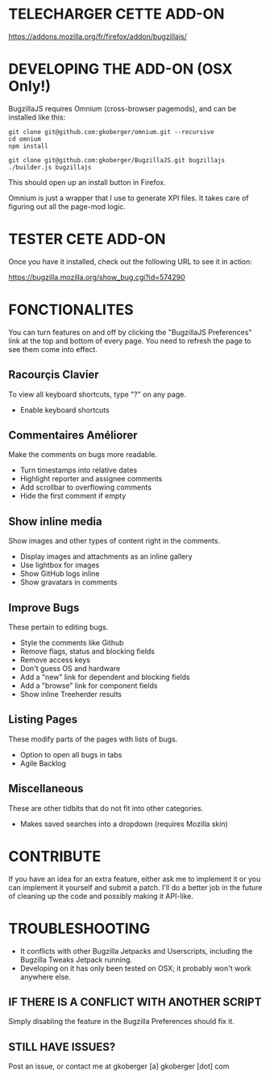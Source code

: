 # TELECHARGER CETTE ADD-ON

https://addons.mozilla.org/fr/firefox/addon/bugzillajs/

# DEVELOPING THE ADD-ON (OSX Only!)

BugzillaJS requires Omnium (cross-browser pagemods), and can be installed
like this:

    git clone git@github.com:gkoberger/omnium.git --recursive
    cd omnium
    npm install

    git clone git@github.com:gkoberger/BugzillaJS.git bugzillajs
    ./builder.js bugzillajs

This should open up an install button in Firefox.

Omnium is just a wrapper that I use to generate XPI files.  It takes care of
figuring out all the page-mod logic.

# TESTER CETE ADD-ON

Once you have it installed, check out the following URL to see it in action:

https://bugzilla.mozilla.org/show_bug.cgi?id=574290

# FONCTIONALITES

You can turn features on and off by clicking the "BugzillaJS Preferences" link
at the top and bottom of every page.  You need to refresh the page to see them
come into effect.

## Racourçis Clavier
To view all keyboard shortcuts, type "?" on any page.
- Enable keyboard shortcuts

## Commentaires Améliorer
Make the comments on bugs more readable.
- Turn timestamps into relative dates
- Highlight reporter and assignee comments
- Add scrollbar to overflowing comments
- Hide the first comment if empty

## Show inline media
Show images and other types of content right in the comments.
- Display images and attachments as an inline gallery
- Use lightbox for images
- Show GitHub logs inline
- Show gravatars in comments

## Improve Bugs
These pertain to editing bugs.
- Style the comments like Github
- Remove flags, status and blocking fields
- Remove access keys
- Don't guess OS and hardware
- Add a "new" link for dependent and blocking fields
- Add a "browse" link for component fields
- Show inline Treeherder results

## Listing Pages
These modify parts of the pages with lists of bugs.
- Option to open all bugs in tabs
- Agile Backlog

## Miscellaneous
These are other tidbits that do not fit into other categories.
- Makes saved searches into a dropdown (requires Mozilla skin)

# CONTRIBUTE

If you have an idea for an extra feature, either ask me to implement it or
you can implement it yourself and submit a patch.  I'll do a better job in the
future of cleaning up the code and possibly making it API-like.

# TROUBLESHOOTING

- It conflicts with other Bugzilla Jetpacks and Userscripts, including the
  Bugzilla Tweaks Jetpack running.
- Developing on it has only been tested on OSX; it probably won't work anywhere
  else.

## IF THERE IS A CONFLICT WITH ANOTHER SCRIPT

  Simply disabling the feature in the Bugzilla Preferences should fix it.

## STILL HAVE ISSUES?

  Post an issue, or contact me at gkoberger [a] gkoberger [dot] com
